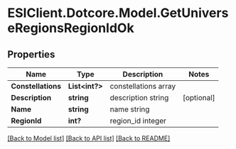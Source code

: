 # ESIClient.Dotcore.Model.GetUniverseRegionsRegionIdOk
## Properties

Name | Type | Description | Notes
------------ | ------------- | ------------- | -------------
**Constellations** | **List&lt;int?&gt;** | constellations array | 
**Description** | **string** | description string | [optional] 
**Name** | **string** | name string | 
**RegionId** | **int?** | region_id integer | 

[[Back to Model list]](../README.md#documentation-for-models) [[Back to API list]](../README.md#documentation-for-api-endpoints) [[Back to README]](../README.md)

